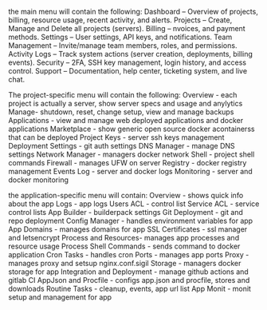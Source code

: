 the main menu will contain the following:
Dashboard – Overview of projects, billing, resource usage, recent activity, and alerts.
Projects – Create, Manage and Delete all projects (servers).
Billing – nvoices, and payment methods.
Settings – User settings, API keys, and notifications.
Team Management – Invite/manage team members, roles, and permissions.
Activity Logs – Track system actions (server creation, deployments, billing events).
Security – 2FA, SSH key management, login history, and access control.
Support – Documentation, help center, ticketing system, and live chat.

The project-specific menu will contain the following:
Overview - each project is actually a server, show server specs and usage and anylytics
Manage- shutdown, reset, change setup, view and manage backups
Applications - view and manage web deployed applications and docker applications
Marketplace - show generic open source docker acontainerss that can be deployed
Project Keys - server ssh keys management
Deployment Settings - git auth settings
DNS Manager - manage DNS settings
Network Manager - managers docker network
Shell - project shell commands
Firewall - manages UFW on server
Registry - docker registry management
Events Log - server and docker logs
Monitoring - server and docker monitoring

the application-specific menu will contain:
Overview - shows quick info about the app
Logs - app logs
Users ACL - control list
Service ACL - service control lists
App Builder - builderpack settings
Git Deployment - git and repo deployment
Config Manager - handles environment variables for app
App Domains - manages domains for app
SSL Certificates - ssl manager and letsencrypt
Process and Resources- manages app processes and resource usage
Process Shell Commands - sends command to docker application
Cron Tasks - handles cron
Ports - manages app ports
Proxy - manages proxy and setsup nginx.conf.sigil
Storage - managers docker storage for app
Integration and Deployment - manage github actions and gitlab CI
AppJson and Procfile - configs app.json and procfile, stores and downloads
Routine Tasks - cleanup, events, app url list
App Monit - monit setup and management for app
